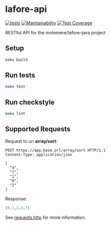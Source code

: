 # lafore-api

[![tests](https://github.com/motemere/lafore-api/actions/workflows/tests.yml/badge.svg)](https://github.com/motemere/lafore-api/actions/workflows/tests.yml)
[![Maintainability](https://api.codeclimate.com/v1/badges/6617d66a02894337cd5b/maintainability)](https://codeclimate.com/github/motemere/lafore-api/maintainability)
[![Test Coverage](https://api.codeclimate.com/v1/badges/6617d66a02894337cd5b/test_coverage)](https://codeclimate.com/github/motemere/lafore-api/test_coverage)

RESTful API for the motemere/lafore-java project

## Setup

```sh
make build
```

## Run tests

```sh
make test
```

## Run checkstyle

```sh
make lint
```

## Supported Requests

Request to uri **array/sort**:

```http
POST https://app.base.url/array/sort HTTP/1.1
Content-Type: application/json

[
  "4",
  "7",
  "1",
  "0",
  "2"
]
```

Response:

```json
[0,1,2,4,7]
```

See [requests.http](requests.http) for more information.
